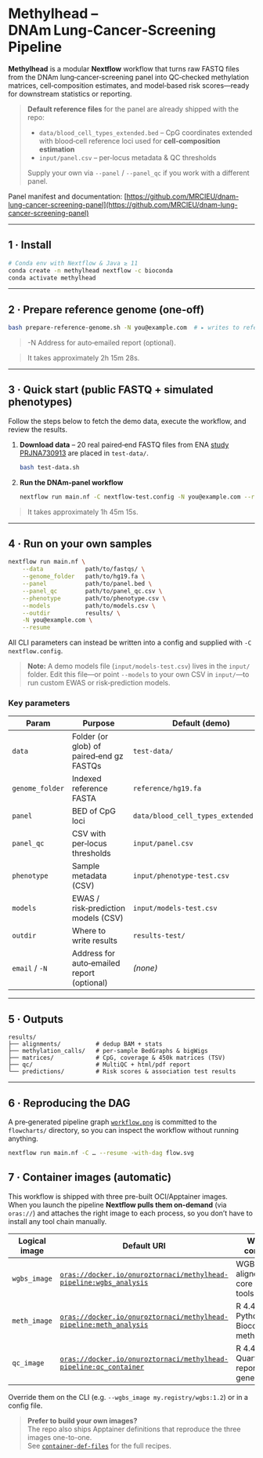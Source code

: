 # **Methylhead** – DNAm Lung‑Cancer‑Screening Pipeline

**Methylhead** is a modular **Nextflow** workflow that turns raw FASTQ files from the DNAm lung‑cancer‑screening panel into QC‑checked methylation matrices, cell‑composition estimates, and model‑based risk scores—ready for downstream statistics or reporting.

> **Default reference files** for the panel are already shipped with the repo:
>
> * `data/blood_cell_types_extended.bed` – CpG coordinates extended with blood‑cell reference loci used for **cell‑composition estimation**
> * `input/panel.csv` – per‑locus metadata & QC thresholds
>
> Supply your own via `--panel` / `--panel_qc` if you work with a different panel.

Panel manifest and documentation: [https://github.com/MRCIEU/dnam-lung-cancer-screening-panel](https://github.com/MRCIEU/dnam-lung-cancer-screening-panel)

---

## 1 · Install

```bash
# Conda env with Nextflow & Java ≥ 11
conda create -n methylhead nextflow -c bioconda
conda activate methylhead
```

---

## 2 · Prepare reference genome (one‑off)

```bash
bash prepare-reference-genome.sh -N you@example.com  # ▸ writes to reference/ 
```
> -N Address for auto‑emailed report (optional).

> It takes approximately 2h 15m 28s.

---

## 3 · Quick start (public FASTQ + simulated phenotypes)

Follow the steps below to fetch the demo data, execute the workflow, and review the results.

1. **Download data** – 20 real paired‑end FASTQ files from ENA [study](https://rdcu.be/enNYN) [PRJNA730913](https://www.ebi.ac.uk/ena/browser/view/PRJNA730913) are placed in `test-data/`.

   ```bash
   bash test-data.sh
   ```
2. **Run the DNAm‑panel workflow**

   ```bash
   nextflow run main.nf -C nextflow-test.config -N you@example.com --resume
   ```
> It takes approximately 1h 45m 15s. 
---

## 4 · Run on your own samples

```bash
nextflow run main.nf \
    --data            path/to/fastqs/ \
    --genome_folder   path/to/hg19.fa \
    --panel           path/to/panel.bed \
    --panel_qc        path/to/panel_qc.csv \
    --phenotype       path/to/phenotype.csv \
    --models          path/to/models.csv \
    --outdir          results/ \
    -N you@example.com \
    --resume
```

All CLI parameters can instead be written into a config and supplied with `-C nextflow.config`.

> **Note:** A demo models file (`input/models-test.csv`) lives in the `input/` folder. Edit this file—or point `--models` to your own CSV in `input/`—to run custom EWAS or risk‑prediction models.

### Key parameters

| Param           | Purpose                                    | Default (demo)                       |
| --------------- | ------------------------------------------ | ------------------------------------ |
| `data`          | Folder (or glob) of paired‑end gz FASTQs   | `test-data/`                         |
| `genome_folder` | Indexed reference FASTA                    | `reference/hg19.fa`                  |
| `panel`         | BED of CpG loci                            | `data/blood_cell_types_extended.bed` |
| `panel_qc`      | CSV with per‑locus thresholds              | `input/panel.csv`                    |
| `phenotype`     | Sample metadata (CSV)                      | `input/phenotype-test.csv`           |
| `models`        | EWAS / risk‑prediction models (CSV)        | `input/models-test.csv`              |
| `outdir`        | Where to write results                     | `results-test/`                      |
| `email` / `-N`  | Address for auto‑emailed report (optional) | *(none)*                             |

---

## 5 · Outputs

```
results/
├── alignments/          # dedup BAM + stats
├── methylation_calls/   # per‑sample BedGraphs & bigWigs
├── matrices/            # CpG, coverage & 450k matrices (TSV)
├── qc/                  # MultiQC + html/pdf report
└── predictions/         # Risk scores & association test results
```

---

## 6 · Reproducing the DAG

A pre‑generated pipeline graph [`workflow.png`](https://github.com/MRCIEU/dnam-lung-cancer-pipeline/blob/main/flowcharts/workflow.png) is committed to the `flowcharts/` directory, so you can inspect the workflow without running anything.

```bash
nextflow run main.nf -C … --resume -with-dag flow.svg
```

## 7 · Container images (automatic)

This workflow is shipped with three pre-built OCI/Apptainer images.  
When you launch the pipeline **Nextflow pulls them on-demand** (via
`oras://`) and attaches the right image to each process, so you don’t
have to install any tool chain manually.

| Logical image | Default URI                                                                                 | What it contains                              |
| ------------- | ------------------------------------------------------------------------------------------- | --------------------------------------------- |
| `wgbs_image`  | [`oras://docker.io/onuroztornaci/methylhead-pipeline:wgbs_analysis`](https://hub.docker.com/layers/onuroztornaci/methylhead-pipeline/wgbs_analysis/images/sha256-1900a95d6abcc61ba5da8b45584beaddf2a58b4b2a7731f6460d1808891bfb0b)                          | WGBS aligners + core QC tools                 |
| `meth_image`  | [`oras://docker.io/onuroztornaci/methylhead-pipeline:meth_analysis`](https://hub.docker.com/layers/onuroztornaci/methylhead-pipeline/meth_analysis/images/sha256-a7d0f4c19264a9d4ec170069a1287e4ec1ddb70dd833e5747ba8dbb8d77d8775)                          | R 4.4.3 + Python + Bioconductor methylation   |
| `qc_image`    | [`oras://docker.io/onuroztornaci/methylhead-pipeline:qc_container`](https://hub.docker.com/layers/onuroztornaci/methylhead-pipeline/qc_container/images/sha256-e029785303330c6c1b2db461d6988276216b2195a3f37ba707a4b8afab85ab49)                           | R 4.4.1 + Quarto for report generation        |

Override them on the CLI (e.g. `--wgbs_image my.registry/wgbs:1.2`) or in
a config file.

> **Prefer to build your own images?**  
> The repo also ships Apptainer definitions that reproduce the three
> images one-to-one.  
> See [`container-def-files`](https://github.com/MRCIEU/dnam-lung-cancer-pipeline/tree/main/container-def-files) for the full recipes.
